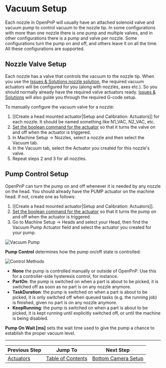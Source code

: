 # Vacuum Setup

Each nozzle in OpenPnP will usually have an attached solenoid valve and vacuum pump to control vacuum to the nozzle tip. In some configurations with more than one nozzle there is one pump and multiple valves, and in other configurations there is a pump and valve per nozzle. Some configurations turn the pump on and off, and others leave it on all the time. All these configurations are supported.

## Nozzle Valve Setup

Each nozzle has a valve that controls the vacuum to the nozzle tip. When you use the [Issues & Solutions nozzle solution](https://github.com/openpnp/openpnp/wiki/Issues-and-Solutions#welcome-milestone), the required vacuum actuators will be configured for you (along with nozzles, axes etc.). So you should normally already have the required valve actuators ready. [Issues & Solutions](https://github.com/openpnp/openpnp/wiki/Issues-and-Solutions) will also guide you through the required G-code setup. 

To manually configure the vacuum valve for a nozzle:

1. [[Create a head mounted actuator|Setup and Calibration: Actuators]] for each nozzle. It should be named something like N1_VAC, N2_VAC, etc.
2. [Set the boolean command for the actuator](https://github.com/openpnp/openpnp/wiki/Setup-and-Calibration_Actuators#assigning-commands) so that it turns the valve on and off when the actuator is triggered.
3. In Machine Setup -> Nozzles, select a nozzle and then select the Vacuum tab.
4. In the Vacuum tab, select the Actuator you created for this nozzle's valve.
5. Repeat steps 2 and 3 for all nozzles.

## Pump Control Setup

OpenPnP can turn the pump on and off whenever it is needed by any nozzle on the head. You should already have the PUMP actuator on the machine head. If not, create one as follows:

1. [[Create a head mounted actuator|Setup and Calibration: Actuators]]. 
2. [Set the boolean command for the actuator](https://github.com/openpnp/openpnp/wiki/Setup-and-Calibration_Actuators#assigning-commands) so that it turns the pump on and off when the actuator is triggered.
3. Go to Machine Setup -> Heads and select your Head, then find the Vacuum Pump Actuator field and select the actuator you created for your pump.

![Vacuum Pump](https://user-images.githubusercontent.com/9963310/181920168-facf1355-300d-405f-8bff-2f2d359a993b.png)

**Pump Control** determines how the pump on/off state is controlled:

![Control Methods](https://user-images.githubusercontent.com/9963310/181920613-9a05ac18-bd80-4afe-b01f-da8d0448002c.png)

- **None** the pump is controlled manually or outside of OpenPnP. Use this for a controller-side hysteresis control, for instance.
- **PartOn**: the pump is switched on when a part is about to be picked, it is switched off as soon as no part is on any nozzle anymore.
- **TaskDuration**: the pump is switched on when a part is about to be picked, it is only switched off when queued tasks (e.g. the running job) is finished, given no part is on any nozzle anymore.
- **KeepRunning**: the pump is switched on when a part is about to be picked, it is kept running until explicitly switched off, or until the machine is being disabled.

**Pump On Wait [ms]** sets the wait time used to give the pump a chance to establish the proper vacuum level.


***

| Previous Step                 | Jump To                 | Next Step                                   |
| ----------------------------- | ----------------------- | ------------------------------------------- |
| [Actuators](https://github.com/openpnp/openpnp/wiki/Setup-and-Calibration_Actuators) | [Table of Contents](https://github.com/openpnp/openpnp/wiki/Setup-and-Calibration) | [Bottom Camera Setup](https://github.com/openpnp/openpnp/wiki/Setup-and-Calibration_Bottom-Camera-Setup) |